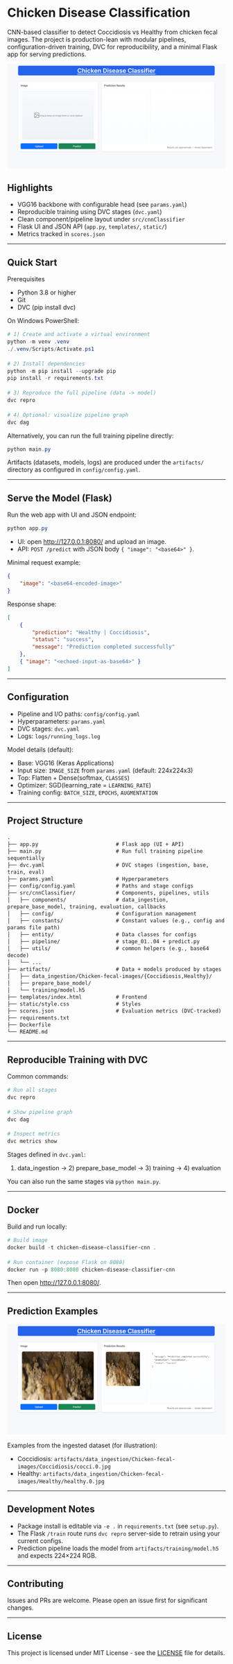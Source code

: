 # Chicken Disease Classification

CNN-based classifier to detect Coccidiosis vs Healthy from chicken fecal images. The project is production-lean with modular pipelines, configuration-driven training, DVC for reproducibility, and a minimal Flask app for serving predictions.

![Web UI](docs/images/web-ui.png)

## Highlights
- VGG16 backbone with configurable head (see `params.yaml`)
- Reproducible training using DVC stages (`dvc.yaml`)
- Clean component/pipeline layout under `src/cnnClassifier`
- Flask UI and JSON API (`app.py`, `templates/`, `static/`)
- Metrics tracked in `scores.json`

---

## Quick Start

Prerequisites
- Python 3.8 or higher
- Git
- DVC (pip install dvc)

On Windows PowerShell:

```powershell
# 1) Create and activate a virtual environment
python -m venv .venv
./.venv/Scripts/Activate.ps1

# 2) Install dependencies
python -m pip install --upgrade pip
pip install -r requirements.txt

# 3) Reproduce the full pipeline (data -> model)
dvc repro

# 4) Optional: visualize pipeline graph
dvc dag
```

Alternatively, you can run the full training pipeline directly:

```powershell
python main.py
```

Artifacts (datasets, models, logs) are produced under the `artifacts/` directory as configured in `config/config.yaml`.

---

## Serve the Model (Flask)

Run the web app with UI and JSON endpoint:

```powershell
python app.py
```

- UI: open http://127.0.0.1:8080/ and upload an image.
- API: `POST /predict` with JSON body `{ "image": "<base64>" }`.

Minimal request example:

```json
{
	"image": "<base64-encoded-image>"
}
```

Response shape:

```json
[
	{ 
        "prediction": "Healthy | Coccidiosis", 
        "status": "success", 
        "message": "Prediction completed successfully" 
    },
	{ "image": "<echoed-input-as-base64>" }
]
```

---

## Configuration

- Pipeline and I/O paths: `config/config.yaml`
- Hyperparameters: `params.yaml`
- DVC stages: `dvc.yaml`
- Logs: `logs/running_logs.log`

Model details (default):
- Base: VGG16 (Keras Applications)
- Input size: `IMAGE_SIZE` from `params.yaml` (default: 224x224x3)
- Top: Flatten + Dense(softmax, `CLASSES`)
- Optimizer: SGD(learning_rate = `LEARNING_RATE`)
- Training config: `BATCH_SIZE`, `EPOCHS`, `AUGMENTATION`

---

## Project Structure

```
.
├── app.py                         # Flask app (UI + API)
├── main.py                        # Run full training pipeline sequentially
├── dvc.yaml                       # DVC stages (ingestion, base, train, eval)
├── params.yaml                    # Hyperparameters
├── config/config.yaml             # Paths and stage configs
├── src/cnnClassifier/             # Components, pipelines, utils
│   ├── components/                # data_ingestion, prepare_base_model, training, evaluation, callbacks
│   ├── config/                    # Configuration management
│   ├── constants/                 # Constant values (e.g., config and params file path)
│   ├── entity/                    # Data classes for configs
│   ├── pipeline/                  # stage_01..04 + predict.py
│   ├── utils/                     # common helpers (e.g., base64 decode)
│   └── ...
├── artifacts/                     # Data + models produced by stages
│   ├── data_ingestion/Chicken-fecal-images/{Coccidiosis,Healthy}/
│   ├── prepare_base_model/
│   └── training/model.h5
├── templates/index.html           # Frontend
├── static/style.css               # Styles
├── scores.json                    # Evaluation metrics (DVC-tracked)
├── requirements.txt
├── Dockerfile
└── README.md
```

---

## Reproducible Training with DVC

Common commands:

```powershell
# Run all stages
dvc repro

# Show pipeline graph
dvc dag

# Inspect metrics
dvc metrics show
```

Stages defined in `dvc.yaml`:
1) data_ingestion → 2) prepare_base_model → 3) training → 4) evaluation

You can also run the same stages via `python main.py`.

---

## Docker

Build and run locally:

```powershell
# Build image
docker build -t chicken-disease-classifier-cnn .

# Run container (expose Flask on 8080)
docker run -p 8080:8080 chicken-disease-classifier-cnn
```

Then open http://127.0.0.1:8080/.

---

## Prediction Examples

![Prediction Response](docs/images/prediction.png)


Examples from the ingested dataset (for illustration):

- Coccidiosis: `artifacts/data_ingestion/Chicken-fecal-images/Coccidiosis/cocci.0.jpg`
- Healthy: `artifacts/data_ingestion/Chicken-fecal-images/Healthy/healthy.0.jpg`

---

## Development Notes

- Package install is editable via `-e .` in `requirements.txt` (see `setup.py`).
- The Flask `/train` route runs `dvc repro` server-side to retrain using your current configs.
- Prediction pipeline loads the model from `artifacts/training/model.h5` and expects 224×224 RGB.

---

## Contributing

Issues and PRs are welcome. Please open an issue first for significant changes.

---

## License

This project is licensed under MIT License - see the [LICENSE](LICENSE) file for details.